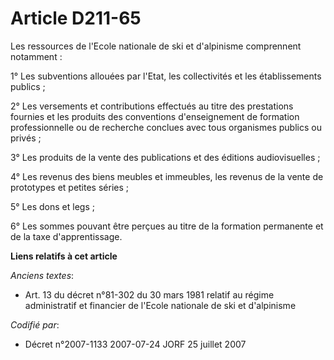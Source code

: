 # Article D211-65

Les ressources de l'Ecole nationale de ski et d'alpinisme comprennent notamment :

1° Les subventions allouées par l'Etat, les collectivités et les établissements publics ;

2° Les versements et contributions effectués au titre des prestations fournies et les produits des conventions d'enseignement
de formation professionnelle ou de recherche conclues avec tous organismes publics ou privés ;

3° Les produits de la vente des publications et des éditions audiovisuelles ;

4° Les revenus des biens meubles et immeubles, les revenus de la vente de prototypes et petites séries ;

5° Les dons et legs ;

6° Les sommes pouvant être perçues au titre de la formation permanente et de la taxe d'apprentissage.

**Liens relatifs à cet article**

_Anciens textes_:

  - Art. 13 du décret n°81-302 du 30 mars 1981 relatif au régime administratif et financier de l'Ecole nationale de ski et d'alpinisme

_Codifié par_:

  - Décret n°2007-1133 2007-07-24 JORF 25 juillet 2007
